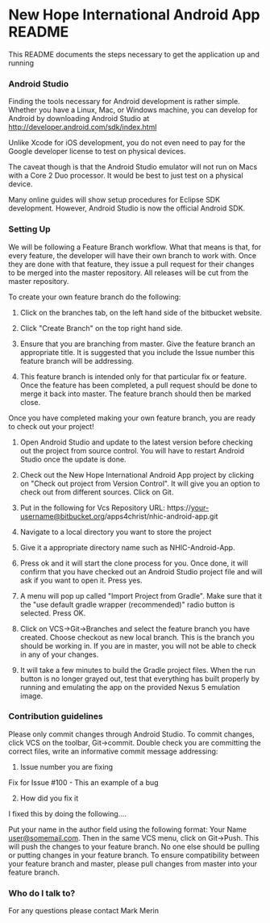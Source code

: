 # New Hope International Android App README #

This README documents the steps  necessary to get the application up and running

### Android Studio ###

Finding the tools necessary for Android development is rather simple. Whether you have a Linux, Mac, or Windows machine, you can develop for Android by downloading Android Studio at http://developer.android.com/sdk/index.html

Unlike Xcode for iOS development, you do not even need to pay for the Google developer license to test on physical devices. 

The caveat though is that the Android Studio emulator will not run on Macs with a Core 2 Duo processor. It would be best to just test on a physical device. 

Many online guides will show setup procedures for Eclipse SDK development. However, Android Studio is now the official Android SDK. 

### Setting Up ###

We will be following a Feature Branch workflow. What that means is that, for every feature, the developer will have their own branch to work with. Once they are done with that feature, they issue a pull request for their changes to be merged into the master repository. All releases will be cut from the master repository.

To create your own feature branch do the following:

1. Click on the branches tab, on the left hand side of the bitbucket website. 

2. Click "Create Branch" on the top right hand side.

3. Ensure that you are branching from master. Give the feature branch an appropriate title. It is suggested that you include the Issue number this feature branch will be addressing. 

4. This feature branch is intended only for that particular fix or feature. Once the feature has been completed, a pull request should be done to merge it back into master. The feature branch should then be marked close. 

Once you have completed making your own feature branch, you are ready to check out your project!

1. Open Android Studio and update to the latest version before checking out the project from source control. You will have to restart Android Studio once the update is done. 

2. Check out the New Hope International Android App project by clicking on "Check out project from Version Control". It will give you an option to check out from different sources. Click on Git. 

3. Put in the following for Vcs Repository URL: https://your-username@bitbucket.org/apps4christ/nhic-android-app.git

4. Navigate to a local directory you want to store the project

5. Give it a appropriate directory name such as NHIC-Android-App. 

6. Press ok and it will start the clone process for you. Once done, it will confirm that you have checked out an Android Studio project file and will ask if you want to open it. Press yes. 

7. A menu will pop up called "Import Project from Gradle". Make sure that it the "use default gradle wrapper (recommended)" radio button is selected. Press OK. 

8. Click on VCS->Git->Branches and select the feature branch you have created. Choose checkout as new local branch. This is the branch you should be working in. If you are in master, you will not be able to check in any of your changes. 

9. It will take a few minutes to build the Gradle project files. When the run button is no longer grayed out, test that everything has built properly by running and emulating the app on the provided Nexus 5 emulation image.

### Contribution guidelines ###

Please only commit changes through Android Studio. To commit changes, click VCS on the toolbar,  Git->commit. Double check you are committing the correct files, write an informative commit message addressing:

1. Issue number you are fixing

Fix for Issue #100 - This an example of a bug

2. How did you fix it

I fixed this by doing the following....

Put your name in the author field using the following format: Your Name <user@somemail.com>. Then in the same VCS menu, click on Git->Push. This will push the changes to your feature branch. No one else should be pulling or putting changes in your feature branch. To ensure compatibility between your feature branch and master, please pull changes from master into your feature branch. 



### Who do I talk to? ###
For any questions please contact Mark Merin
